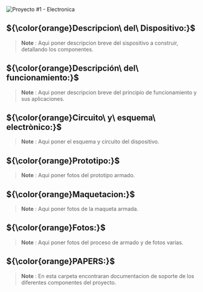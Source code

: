 ![Proyecto #1 - Electronica](https://user-images.githubusercontent.com/46485082/231867622-bb980883-b6e5-4f41-a820-a803938bd69d.png)

## ${\color{orange}Descripcion\ del\ Dispositivo:}$ 

> __Note__ :
Aqui poner descripcion breve del sispositivo a construir, detallando los componentes.


## ${\color{orange}Descripción\ del\ funcionamiento:}$

> __Note__ :
Aqui poner descripcion breve del principio de funcionamiento y sus aplicaciones.

## ${\color{orange}Circuito\ y\ esquema\ electrònico:}$

> __Note__ :
Aqui poner el esquema y circuito del dispositivo.


## ${\color{orange}Prototipo:}$

> __Note__ :
Aqui poner fotos del prototipo armado.


## ${\color{orange}Maquetacion:}$

> __Note__ :
Aqui poner fotos de la maqueta armada.

## ${\color{orange}Fotos:}$

> __Note__ :
Aqui poner fotos del proceso de armado y de fotos varias.

## ${\color{orange}PAPERS:}$

> __Note__ :
En esta carpeta encontraran documentacion de soporte de los diferentes componentes del proyecto.
